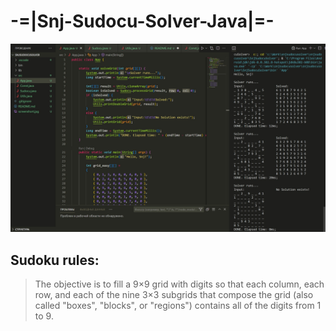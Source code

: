 # -=|Snj-Sudocu-Solver-Java|=-

![Snj-CSV-File-Reader](https://github.com/snj-shvchnk/Snj-Java-Sudocu-Solver/blob/master/screenshort.jpg?raw=true)

## Sudoku rules:
> The objective is to fill a 9×9 grid with digits so that each column, each row, and each of the nine 3×3 subgrids that compose the grid (also called "boxes", "blocks", or "regions") contains all of the digits from 1 to 9.

